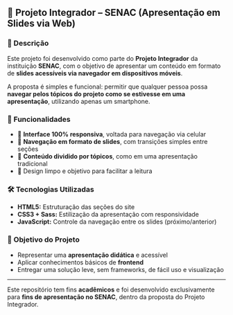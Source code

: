 ## 📱 Projeto Integrador – SENAC (Apresentação em Slides via Web)

### 🧾 Descrição

Este projeto foi desenvolvido como parte do **Projeto Integrador** da instituição **SENAC**, com o objetivo de apresentar um conteúdo em formato de **slides acessíveis via navegador em dispositivos móveis**.

A proposta é simples e funcional: permitir que qualquer pessoa possa **navegar pelos tópicos do projeto como se estivesse em uma apresentação**, utilizando apenas um smartphone.

### 🧩 Funcionalidades

* 📲 **Interface 100% responsiva**, voltada para navegação via celular
* 📖 **Navegação em formato de slides**, com transições simples entre seções
* 📄 **Conteúdo dividido por tópicos**, como em uma apresentação tradicional
* 🎨 Design limpo e objetivo para facilitar a leitura

### 🛠️ Tecnologias Utilizadas

* **HTML5:** Estruturação das seções do site
* **CSS3 + Sass:** Estilização da apresentação com responsividade
* **JavaScript:** Controle da navegação entre os slides (próximo/anterior)

### 🚀 Objetivo do Projeto

* Representar uma **apresentação didática** e acessível
* Aplicar conhecimentos básicos de **frontend**
* Entregar uma solução leve, sem frameworks, de fácil uso e visualização

---

Este repositório tem fins **acadêmicos** e foi desenvolvido exclusivamente para **fins de apresentação no SENAC**, dentro da proposta do Projeto Integrador.
